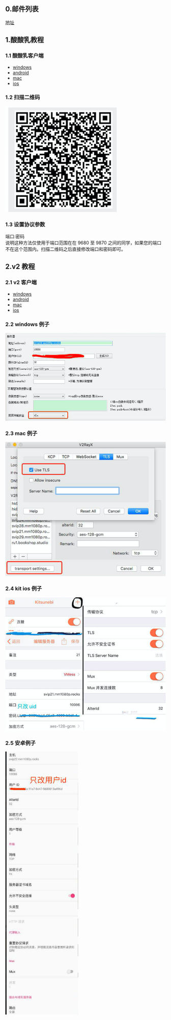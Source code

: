 ## 0.邮件列表
[地址](https://groups.google.com/forum/#!forum/mm1080p)

## 1.酸酸乳教程
### 1.1 酸酸乳客户端
- [windows](https://github.com/shadowsocksr-backup/shadowsocksr-csharp/releases)
- [android](https://github.com/shadowsocksr-backup/shadowsocksr-android/releases)
- [mac](https://github.com/qinyuhang/ShadowsocksX-NG-R/releases)
- [ios](https://itunes.apple.com/us/app/quantumult/id1252015438?mt=8)

### 1.2 扫描二维码
![](r1.png)

### 1.3 设置协议参数
端口:密码<br>
说明这种方法仅使用于端口范围在在 9680 至 9870 之间的同学，如果您的端口不在这个范围内。扫描二维码之后直接修改端口和密码即可。

## 2.v2 教程
### 2.1 v2 客户端
- [windows](https://github.com/2dust/v2rayN/releases)
- [android](https://play.google.com/store/apps/details?id=com.github.dawndiy.bifrostv)
- [mac](https://github.com/Cenmrev/V2RayX)
- [ios](https://itunes.apple.com/us/app/kitsunebi/id1275446921?mt=8)

### 2.2 windows 例子
![](win.png)

### 2.3 mac 例子 
![](mac.png)

### 2.4 kit ios 例子
![](kit.png)

### 2.5 安卓例子
![](and.png)
